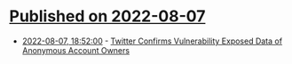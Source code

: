 # [Published on 2022-08-07](index.md)

* [2022-08-07, 18:52:00](https://yro.slashdot.org/story/22/08/07/1848245/twitter-confirms-vulnerability-exposed-data-of-anonymous-account-owners?utm_source=rss1.0mainlinkanon&utm_medium=feed) - [Twitter Confirms Vulnerability Exposed Data of Anonymous Account Owners](https://yro.slashdot.org/story/22/08/07/1848245/twitter-confirms-vulnerability-exposed-data-of-anonymous-account-owners?utm_source=rss1.0mainlinkanon&utm_medium=feed)
